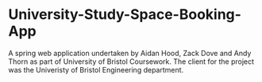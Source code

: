 # University-Study-Space-Booking-App
A spring web application undertaken by Aidan Hood, Zack Dove and Andy Thorn as part of University of Bristol Coursework. The client for the project was the Univeristy of Bristol Engineering department.
